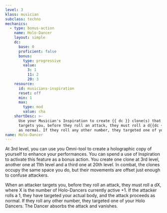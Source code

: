 ```yaml
---
level: 3
klass: musician
subclass: techno
mechanics:
  - type: bonus-action
    name: Holo-Dancer
    layout: simple
    dc:
      base: 0
      proficient: false
      bonus:
        type: progressive
        value:
          3: 1
          11: 2
          20: 3
    resource:
      id: musicians-inspiration
      reset: off
      min: 1
      max:
        type: mod
        value: cha
    shortDesc: >-
      Use your Musician's Inspiration to create {{ dc }} clone(s) that occupy the same space you do. When an attacker
      targets you, before they roll an attack, they must roll a d{{dc + 1}}. If the attack rolls a 1, the attack proceeds
      as normal. If they roll any other number, they targeted one of your Holo Dancers. The Dancer absorbs the attack and vanishes.
name: Holo-Dancer
---
```

At 3rd level, you can use you Omni-tool to create a holographic copy of yourself to enhance your performances. You can
spend a use of Inspiration to activate this feature as a bonus action. You create one clone at 3rd level,
another one at 11th level and a third one at 20th level.
In combat, the clones occupy the same space you do, but their movements are offset just enough
to confuse attackers.

When an attacker targets you, before they roll an attack, they must roll a dX, where X is the number of
Holo-Dancers currently active +1. If the attacker rolls a 1, they have targeted your actual body, and the
attack proceeds as normal. If they roll any other number, they targeted one of
your Holo Dancers. The Dancer absorbs the attack and vanishes.
